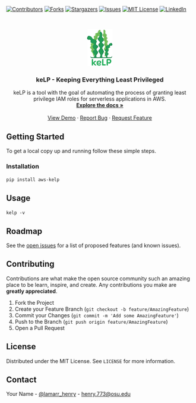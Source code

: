 <!-- PROJECT SHIELDS -->
<!--
*** I'm using markdown "reference style" links for readability.
*** Reference links are enclosed in brackets [ ] instead of parentheses ( ).
*** See the bottom of this document for the declaration of the reference variables
*** for contributors-url, forks-url, etc. This is an optional, concise syntax you may use.
*** https://www.markdownguide.org/basic-syntax/#reference-style-links
-->
[![Contributors][contributors-shield]][contributors-url]
[![Forks][forks-shield]][forks-url]
[![Stargazers][stars-shield]][stars-url]
[![Issues][issues-shield]][issues-url]
[![MIT License][license-shield]][license-url]
[![LinkedIn][linkedin-shield]][linkedin-url]



<!-- PROJECT LOGO -->
<br />
<p align="center">
  <a href="https://github.com/lamarrd/keLP">
    <img src="kelp.png" alt="Logo" height="100">
  </a>

  <h3 align="center">keLP - Keeping Everything Least Privileged</h3>

  <p align="center">
    keLP is a tool with the goal of automating the process of granting least privilege IAM roles for serverless applications in AWS.
    <br />
    <a href="https://github.com/lamarrd/keLP"><strong>Explore the docs »</strong></a>
    <br />
    <br />
    <a href="https://github.com/lamarrd/keLP">View Demo</a>
    ·
    <a href="https://github.com/lamarrd/keLP/issues">Report Bug</a>
    ·
    <a href="https://github.com/lamarrd/keLP/issues">Request Feature</a>
  </p>
</p>





<!-- GETTING STARTED -->
## Getting Started

To get a local copy up and running follow these simple steps.

### Installation
`pip install aws-kelp`




<!-- USAGE EXAMPLES -->
## Usage
`kelp -v`


<!-- ROADMAP -->
## Roadmap

See the [open issues](https://github.com/lamarrd/keLP/issues) for a list of proposed features (and known issues).



<!-- CONTRIBUTING -->
## Contributing

Contributions are what make the open source community such an amazing place to be learn, inspire, and create. Any contributions you make are **greatly appreciated**.

1. Fork the Project
2. Create your Feature Branch (`git checkout -b feature/AmazingFeature`)
3. Commit your Changes (`git commit -m 'Add some AmazingFeature'`)
4. Push to the Branch (`git push origin feature/AmazingFeature`)
5. Open a Pull Request



<!-- LICENSE -->
## License

Distributed under the MIT License. See `LICENSE` for more information.



<!-- CONTACT -->
## Contact

Your Name - [@lamarr_henry](https://twitter.com/lamarr_henry) - henry.773@osu.edu



<!-- ACKNOWLEDGEMENTS -->





<!-- MARKDOWN LINKS & IMAGES -->
<!-- https://www.markdownguide.org/basic-syntax/#reference-style-links -->
[contributors-shield]: https://img.shields.io/github/contributors/lamarrd/keLP.svg?style=for-the-badge
[contributors-url]: https://github.com/lamarrd/keLP/graphs/contributors
[forks-shield]: https://img.shields.io/github/forks/lamarrd/keLP.svg?style=for-the-badge
[forks-url]: https://github.com/lamarrd/keLP/network/members
[stars-shield]: https://img.shields.io/github/stars/lamarrd/keLP.svg?style=for-the-badge
[stars-url]: https://github.com/lamarrd/keLP/stargazers
[issues-shield]: https://img.shields.io/github/issues/lamarrd/keLP.svg?style=for-the-badge
[issues-url]: https://github.com/lamarrd/keLP/issues
[license-shield]: https://img.shields.io/github/license/lamarrd/keLP.svg?style=for-the-badge
[license-url]: https://github.com/lamarrd/keLP/blob/master/LICENSE
[linkedin-shield]: https://img.shields.io/badge/-LinkedIn-black.svg?style=for-the-badge&logo=linkedin&colorB=555
[linkedin-url]: https://www.linkedin.com/in/lamarr-henry-a20218141/